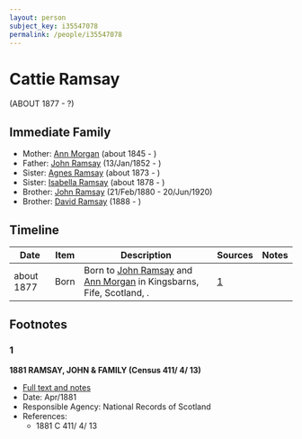 ```yaml
---
layout: person
subject_key: i35547078
permalink: /people/i35547078
---
```


# Cattie Ramsay
(ABOUT 1877 - ?)

## Immediate Family

* Mother: [Ann Morgan](./@60684755@-ann-morgan-b1845-d.md) (about 1845 - )
* Father: [John Ramsay](./@63088441@-john-ramsay-b1852-1-13-d.md) (13/Jan/1852 - )
* Sister: [Agnes Ramsay](./@57916783@-agnes-ramsay-b1873-d.md) (about 1873 - )
* Sister: [Isabella Ramsay](./@54722192@-isabella-ramsay-b1878-d.md) (about 1878 - )
* Brother: [John Ramsay](./@64225415@-john-ramsay-b1880-2-21-d1920-6-20.md) (21/Feb/1880 - 20/Jun/1920)
* Brother: [David Ramsay](./@2690064@-david-ramsay-b1888-d.md) (1888 - )

## Timeline

Date | Item | Description | Sources | Notes
---|---|---|---|---
about 1877 | Born | Born to [John Ramsay](./@63088441@-john-ramsay-b1852-1-13-d.md) and [Ann Morgan](./@60684755@-ann-morgan-b1845-d.md) in Kingsbarns, Fife, Scotland, . | [1](#1) | 

## Footnotes

### 1

**1881 RAMSAY, JOHN & FAMILY (Census 411/ 4/ 13)**

* [Full text and notes](../sources/@15289604@-1881-ramsay,-john-&-family-census-411-4-13-.md)
* Date: Apr/1881
* Responsible Agency: National Records of Scotland
* References: 
  * 1881 C 411/ 4/ 13

